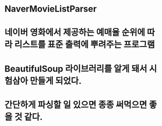 # NaverMovieListParser
# 네이버 영화에서 제공하는 예매율 순위에 따라 리스트를 표준 출력에 뿌려주는 프로그램
# BeautifulSoup 라이브러리를 알게 돼서 시험삼아 만들게 되었다.
# 간단하게 파싱할 일 있으면 종종 써먹으면 좋을 것 같다.
